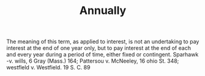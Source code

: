 ---
title: Annually
letter: A
permalink: "/definitions/annually.html"
body: The meaning of this term, as applied to interest, is not an undertaking to pay
  interest at the end of one year only, but to pay interest at the end of each and
  every year during a period of time, either fixed or contingent. Sparhawk -v. wills,
  6 Gray (Mass.) 164; Pattersou v. McNeeley, 16 ohio St. 348; westfleld v. Westfield.
  19 S. C. 89
published_at: '2018-07-07'
source: Black's Law Dictionary
layout: post
---